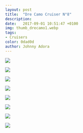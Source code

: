 ```yaml
---
layout: post
title:  "Dre Camo Cruiser N°8"
description: 
date:   2017-09-01 10:51:47 +0100
img: thumb_drecamo1.webp
tags: 
- Cruisers
color: 0dad0d
author: Johnny Adora
---
```


![]({{site.baseurl}}/images/drecamo1.webp)

![]({{site.baseurl}}/images/drecamo2.webp)

![]({{site.baseurl}}/images/drecamo3.webp)

![]({{site.baseurl}}/images/drecamo3.5.webp)

![]({{site.baseurl}}/images/drecamo4.webp)

![]({{site.baseurl}}/images/drecamo5.webp)

![]({{site.baseurl}}/images/drecamo6.webp)

![]({{site.baseurl}}/images/flipbook-gallery-5a.webp)